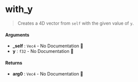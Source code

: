 # with\_y

>  Creates a 4D vector from `self` with the given value of `y`.

#### Arguments

- **\_self** : `Vec4` \- No Documentation 🚧
- **y** : `f32` \- No Documentation 🚧

#### Returns

- **arg0** : `Vec4` \- No Documentation 🚧